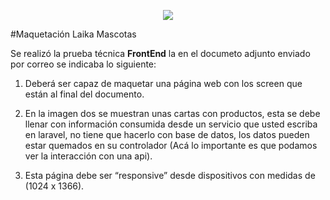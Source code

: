 <p align="center">
  <img src="https://laika.com.co/assets/LAIKA.png" />
</p>
#Maquetación Laika Mascotas

Se realizó la prueba técnica **FrontEnd** la en el documeto adjunto enviado por correo se indicaba lo siguiente:

1. Deberá ser capaz de maquetar una página web con los screen que están al final del documento.

2. En la imagen dos se muestran unas cartas con productos, esta se debe llenar con información consumida desde un servicio que usted escriba en laravel, no tiene que hacerlo con base de datos, los datos pueden estar quemados en su controlador (Acá lo importante es que podamos ver la interacción con una api).

3. Esta página debe ser “responsive” desde dispositivos con medidas de (1024 x 1366).
